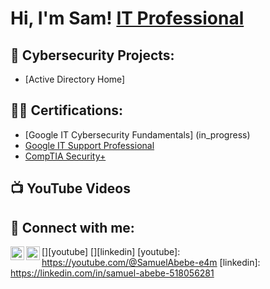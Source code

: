 <h1>Hi, I'm Sam!  <a href="https://linkedin.com/in/samuel-abebe-518056281">IT Professional</a>
<h2>🔐 Cybersecurity Projects:</h2>

- [Active Directory Home]

<h2>🧑‍💻 Certifications:</h2>

- [Google IT Cybersecurity Fundamentals] (in_progress) 
- [Google IT Support Professional](https://www.credly.com/badges/baed2561-6a61-46c9-b846-e50389d90bc2/public_url)
- [CompTIA Security+](https://www.credly.com/badges/c8b668ae-1048-4906-aaa8-6ba95f9a1631/public_url)

<h2>📺 YouTube Videos</h2>

<h2>🤳 Connect with me:</h2>

[<img align="left" alt="SamuelAbebe | YouTube" width="22px" src="https://cdn.jsdelivr.net/npm/simple-icons@v3/icons/youtube.svg" />][youtube]
[<img align="left" alt="SamuelAbebe | LinkedIn" width="22px" src="https://cdn.jsdelivr.net/npm/simple-icons@v3/icons/linkedin.svg" />][linkedin]
[youtube]: https://youtube.com/@SamuelAbebe-e4m
[linkedin]: https://linkedin.com/in/samuel-abebe-518056281

